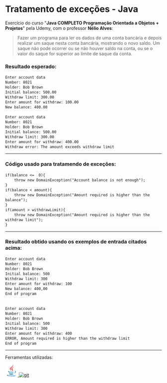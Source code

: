# Tratamento de exceções - Java
Exercício do curso "**Java COMPLETO Programação Orientada a Objetos + Projetos**" pela Udemy, com o professor **Nélio Alves**:

> Fazer um programa para ler os dados de uma conta bancária e depois
> realizar um saque nesta conta bancária, mostrando o novo saldo. Um
> saque não pode ocorrer ou se não houver saldo na conta, ou se o valor
> do saque for superior ao limite de saque da conta.

### Resultado esperado:
    Enter account data  
    Number: 8021   
    Holder: Bob Brown  
    Initial balance: 500.00   
    Withdraw limit: 300.00   
    Enter amount for withdraw: 100.00 
    New balance: 400.00
    
    Enter account data 
    Number: 8021 
    Holder: Bob Brown 
    Initial balance: 500.00 
    Withdraw limit: 300.00 
    Enter amount for withdraw: 400.00 
    Withdraw error: The amount exceeds withdraw limit
---

### Código usado para tratamendo de exceções:

	if(balance <=  0){
		throw new DomainException("Account balance is not enough");
	}
	if(balance < amount){
		throw new DomainException("Amount required is higher than the balance");
	}
	if(amount > withdrawLimit){
		throw new DomainException("Amount required is higher than the withdraw limit");
	}
---
### Resultado obtido usando os exemplos de entrada citados acima:


    Enter account data
	Number: 8021
	Holder: Bob Brown
	Initial balance: 500
	Withdraw limit: 300
	Enter amount for withdraw: 100
	New balance: 400,00
	End of program
    

	Enter account data
	Number: 8021
	Holder: Bob Brown
	Initial balance: 500
	Withdraw limit: 300
	Enter amount for withdraw: 400
	ERROR, Amount required is higher than the withdraw limit
	End of program
---
Ferramentas utilizadas: 
<p align="left">
<a href="https://www.java.com" target="_blank" rel="noreferrer"> <img src="https://raw.githubusercontent.com/devicons/devicon/master/icons/java/java-original.svg" alt="java" width="40" height="40"/> </a>
<a href="https://www.w3.org/html/" target="_blank" rel="noreferrer"> 
 <a href="https://git-scm.com/" target="_blank" rel="noreferrer"> <img src="https://www.vectorlogo.zone/logos/git-scm/git-scm-icon.svg" alt="git" width="40" height="40"/> 